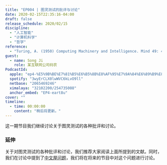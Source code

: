 ```yaml
---
title: "EP004 | 图灵测试的批评与讨论"
date: 2020-02-15T22:35:16-04:00
draft: false
release_schedule: 2020/02/15
discipline:
  - "人工智能"
  - "计算机科学"
  - "哲学"
reference:
  - "Turing, A. (1950) Computing Machinery and Intelligence. Mind 49: 433-460."
guest:
  - name: Song Ji
    role: 某互联网公司码农
PodcastId:
  apple: "ep4-%E5%9B%BE%E7%81%B5%E6%B5%8B%E8%AF%95%E7%9A%84%E6%89%B9%E8%AF%84%E4%B8%8E%E6%80%9D%E8%80%83/id1490374590?i=1000465701788"
  spotify: "3wyErCLX0lwWVC6kLvO9ll"
  netbase: "2065469246"
  ximalaya: "32102200/254735008"
  anchor_embed: "EP4-eart8u"
cover: ""
timeline:
  - time: 00:00:00
    content: "稍后将更新。"
---
```


这一期节目我们继续讨论关于图灵测试的各种批评和讨论。

### 延伸

关于对图灵测试的各种批评和讨论，我们推荐大家阅读上面所提到的文献。同时，我们在讨论中提到了[中文屋问题](https://plato.stanford.edu/entries/chinese-room/)，我们将在将来的节目中对这个问题进行讨论。
